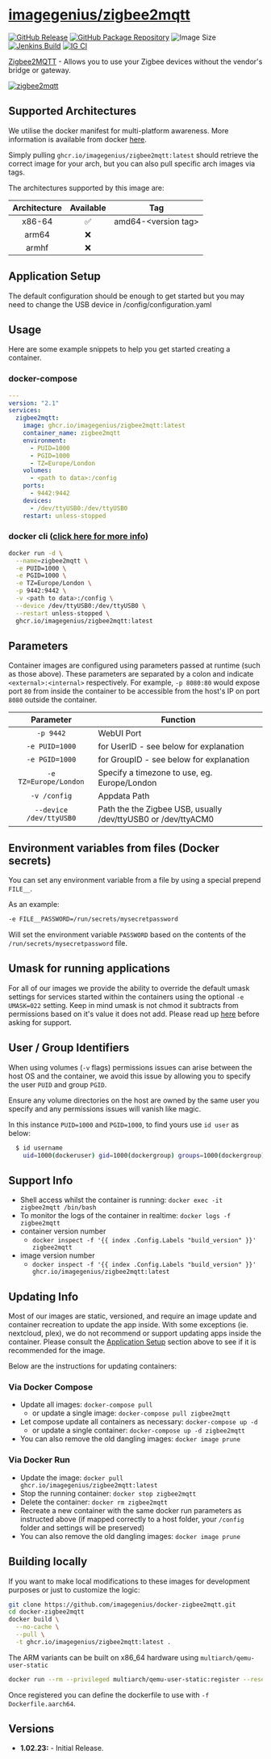 <!-- DO NOT EDIT THIS FILE MANUALLY  -->

# [imagegenius/zigbee2mqtt](https://github.com/imagegenius/docker-zigbee2mqtt)

[![GitHub Release](https://img.shields.io/github/release/imagegenius/docker-zigbee2mqtt.svg?color=94398d&labelColor=555555&logoColor=ffffff&style=for-the-badge&logo=github)](https://github.com/imagegenius/docker-zigbee2mqtt/releases)
[![GitHub Package Repository](https://img.shields.io/static/v1.svg?color=94398d&labelColor=555555&logoColor=ffffff&style=for-the-badge&label=imagegenius.io&message=GitHub%20Package&logo=github)](https://github.com/imagegenius/docker-zigbee2mqtt/packages)
![Image Size](https://img.shields.io/docker/image-size/imagegenius/zigbee2mqtt.svg?color=94398d&labelColor=555555&logoColor=ffffff&style=for-the-badge&logo=docker)
[![Jenkins Build](https://img.shields.io/jenkins/build?labelColor=555555&logoColor=ffffff&style=for-the-badge&jobUrl=https%3A%2F%2Fci.imagegenius.io%2Fjob%2FDocker-Pipeline-Builders%2Fjob%2Fdocker-zigbee2mqtt%2Fjob%2Fmain%2F&logo=jenkins)](https://ci.imagegenius.io/job/Docker-Pipeline-Builders/job/docker-zigbee2mqtt/job/main/)
[![IG CI](https://img.shields.io/badge/dynamic/yaml?color=94398d&labelColor=555555&logoColor=ffffff&style=for-the-badge&label=CI&query=CI&url=https%3A%2F%2Fci-tests.imagegenius.io%2Fzigbee2mqtt%2Flatest%2Fci-status.yml)](https://ci-tests.imagegenius.io/imagegenius/zigbee2mqtt/latest/index.html)

[Zigbee2MQTT](https://www.zigbee2mqtt.io/) - Allows you to use your Zigbee devices without the vendor's bridge or gateway.

[![zigbee2mqtt](https://www.zigbee2mqtt.io/logo.png)](https://www.zigbee2mqtt.io/)

## Supported Architectures

We utilise the docker manifest for multi-platform awareness. More information is available from docker [here](https://github.com/docker/distribution/blob/master/docs/spec/manifest-v2-2.md#manifest-list).

Simply pulling `ghcr.io/imagegenius/zigbee2mqtt:latest` should retrieve the correct image for your arch, but you can also pull specific arch images via tags.

The architectures supported by this image are:

| Architecture | Available | Tag |
| :----: | :----: | ---- |
| x86-64 | ✅ | amd64-\<version tag\> |
| arm64 | ❌ | |
| armhf| ❌ | |

## Application Setup

The default configuration should be enough to get started but you may need to change the USB device in /config/configuration.yaml

## Usage

Here are some example snippets to help you get started creating a container.

### docker-compose

```yaml
---
version: "2.1"
services:
  zigbee2mqtt:
    image: ghcr.io/imagegenius/zigbee2mqtt:latest
    container_name: zigbee2mqtt
    environment:
      - PUID=1000
      - PGID=1000
      - TZ=Europe/London
    volumes:
      - <path to data>:/config
    ports:
      - 9442:9442
    devices:
      - /dev/ttyUSB0:/dev/ttyUSB0
    restart: unless-stopped
```

### docker cli ([click here for more info](https://docs.docker.com/engine/reference/commandline/cli/))

```bash
docker run -d \
  --name=zigbee2mqtt \
  -e PUID=1000 \
  -e PGID=1000 \
  -e TZ=Europe/London \
  -p 9442:9442 \
  -v <path to data>:/config \
  --device /dev/ttyUSB0:/dev/ttyUSB0 \
  --restart unless-stopped \
  ghcr.io/imagegenius/zigbee2mqtt:latest
```

## Parameters

Container images are configured using parameters passed at runtime (such as those above). These parameters are separated by a colon and indicate `<external>:<internal>` respectively. For example, `-p 8080:80` would expose port `80` from inside the container to be accessible from the host's IP on port `8080` outside the container.

| Parameter | Function |
| :----: | --- |
| `-p 9442` | WebUI Port |
| `-e PUID=1000` | for UserID - see below for explanation |
| `-e PGID=1000` | for GroupID - see below for explanation |
| `-e TZ=Europe/London` | Specify a timezone to use, eg. Europe/London |
| `-v /config` | Appdata Path |
| `--device /dev/ttyUSB0` | Path the the Zigbee USB, usually /dev/ttyUSB0 or /dev/ttyACM0 |

## Environment variables from files (Docker secrets)

You can set any environment variable from a file by using a special prepend `FILE__`.

As an example:

```bash
-e FILE__PASSWORD=/run/secrets/mysecretpassword
```

Will set the environment variable `PASSWORD` based on the contents of the `/run/secrets/mysecretpassword` file.

## Umask for running applications

For all of our images we provide the ability to override the default umask settings for services started within the containers using the optional `-e UMASK=022` setting.
Keep in mind umask is not chmod it subtracts from permissions based on it's value it does not add. Please read up [here](https://en.wikipedia.org/wiki/Umask) before asking for support.

## User / Group Identifiers

When using volumes (`-v` flags) permissions issues can arise between the host OS and the container, we avoid this issue by allowing you to specify the user `PUID` and group `PGID`.

Ensure any volume directories on the host are owned by the same user you specify and any permissions issues will vanish like magic.

In this instance `PUID=1000` and `PGID=1000`, to find yours use `id user` as below:

```bash
  $ id username
    uid=1000(dockeruser) gid=1000(dockergroup) groups=1000(dockergroup)
```

## Support Info

* Shell access whilst the container is running: `docker exec -it zigbee2mqtt /bin/bash`
* To monitor the logs of the container in realtime: `docker logs -f zigbee2mqtt`
* container version number
  * `docker inspect -f '{{ index .Config.Labels "build_version" }}' zigbee2mqtt`
* image version number
  * `docker inspect -f '{{ index .Config.Labels "build_version" }}' ghcr.io/imagegenius/zigbee2mqtt:latest`

## Updating Info

Most of our images are static, versioned, and require an image update and container recreation to update the app inside. With some exceptions (ie. nextcloud, plex), we do not recommend or support updating apps inside the container. Please consult the [Application Setup](#application-setup) section above to see if it is recommended for the image.

Below are the instructions for updating containers:

### Via Docker Compose

* Update all images: `docker-compose pull`
  * or update a single image: `docker-compose pull zigbee2mqtt`
* Let compose update all containers as necessary: `docker-compose up -d`
  * or update a single container: `docker-compose up -d zigbee2mqtt`
* You can also remove the old dangling images: `docker image prune`

### Via Docker Run

* Update the image: `docker pull ghcr.io/imagegenius/zigbee2mqtt:latest`
* Stop the running container: `docker stop zigbee2mqtt`
* Delete the container: `docker rm zigbee2mqtt`
* Recreate a new container with the same docker run parameters as instructed above (if mapped correctly to a host folder, your `/config` folder and settings will be preserved)
* You can also remove the old dangling images: `docker image prune`

## Building locally

If you want to make local modifications to these images for development purposes or just to customize the logic:

```bash
git clone https://github.com/imagegenius/docker-zigbee2mqtt.git
cd docker-zigbee2mqtt
docker build \
  --no-cache \
  --pull \
  -t ghcr.io/imagegenius/zigbee2mqtt:latest .
```

The ARM variants can be built on x86_64 hardware using `multiarch/qemu-user-static`

```bash
docker run --rm --privileged multiarch/qemu-user-static:register --reset
```

Once registered you can define the dockerfile to use with `-f Dockerfile.aarch64`.

## Versions

* **1.02.23:** - Initial Release.
